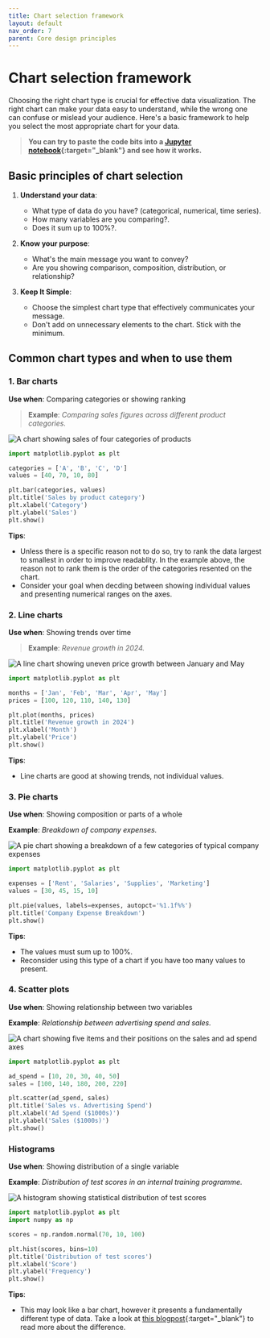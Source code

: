 ```yaml
---
title: Chart selection framework
layout: default
nav_order: 7
parent: Core design principles
---
```

# Chart selection framework

Choosing the right chart type is crucial for effective data visualization. The right chart can make your data easy to understand, while the wrong one can confuse or mislead your audience. Here's a basic framework to help you select the most appropriate chart for your data.

> **You can try to paste the code bits into a [Jupyter notebook](https://colab.research.google.com){:target="_blank"} and see how it works.**

## Basic principles of chart selection

1. **Understand your data**: 
   - What type of data do you have? (categorical, numerical, time series).
   - How many variables are you comparing?.
   - Does it sum up to 100%?.

2. **Know your purpose**:
   - What's the main message you want to convey?
   - Are you showing comparison, composition, distribution, or relationship?

3. **Keep It Simple**:
   - Choose the simplest chart type that effectively communicates your message.
   - Don't add on unnecessary elements to the chart. Stick with the minimum.

## Common chart types and when to use them

### 1. Bar charts
**Use when**: Comparing categories or showing ranking

> **Example**: *Comparing sales figures across different product categories.*

![A chart showing sales of four categories of products](https://github.com/goooral/data_visualization_with_python/blob/main/images/chart1.png?raw=true)

```python
import matplotlib.pyplot as plt

categories = ['A', 'B', 'C', 'D']
values = [40, 70, 10, 80]

plt.bar(categories, values)
plt.title('Sales by product category')
plt.xlabel('Category')
plt.ylabel('Sales')
plt.show()
```

**Tips**:
- Unless there is a specific reason not to do so, try to rank the data largest to smallest in order to improve readablity. In the example above, the reason not to rank them is the order of the categories resented on the chart.
- Consider your goal when decding between showing individual values and presenting numerical ranges on the axes.

### 2. Line charts
**Use when**: Showing trends over time

> **Example**: *Revenue growth in 2024.*

![A line chart showing uneven price growth between January and May](https://github.com/goooral/data_visualization_with_python/blob/main/images/chart2.png?raw=true)

```python
import matplotlib.pyplot as plt

months = ['Jan', 'Feb', 'Mar', 'Apr', 'May']
prices = [100, 120, 110, 140, 130]

plt.plot(months, prices)
plt.title('Revenue growth in 2024')
plt.xlabel('Month')
plt.ylabel('Price')
plt.show()
```

**Tips**:
- Line charts are good at showing trends, not individual values.

### 3. Pie charts
**Use when**: Showing composition or parts of a whole 

**Example**: *Breakdown of company expenses.*

![A pie chart showing a breakdown of a few categories of typical company expenses](https://github.com/goooral/data_visualization_with_python/blob/main/images/chart3.png?raw=true)

```python
import matplotlib.pyplot as plt

expenses = ['Rent', 'Salaries', 'Supplies', 'Marketing']
values = [30, 45, 15, 10]

plt.pie(values, labels=expenses, autopct='%1.1f%%')
plt.title('Company Expense Breakdown')
plt.show()
```

**Tips**: 
- The values must sum up to 100%.
- Reconsider using this type of a chart if you have too many values to present.

### 4. Scatter plots
**Use when**: Showing relationship between two variables

**Example**: *Relationship between advertising spend and sales.*

![A chart showing five items and their positions on the sales and ad spend axes](https://github.com/goooral/data_visualization_with_python/blob/main/images/chart4.png?raw=true)

```python
import matplotlib.pyplot as plt

ad_spend = [10, 20, 30, 40, 50]
sales = [100, 140, 180, 200, 220]

plt.scatter(ad_spend, sales)
plt.title('Sales vs. Advertising Spend')
plt.xlabel('Ad Spend ($1000s)')
plt.ylabel('Sales ($1000s)')
plt.show()
```
### Histograms
**Use when**: Showing distribution of a single variable

**Example**: *Distribution of test scores in an internal training programme.*

![A histogram showing statistical distribution of test scores](https://github.com/goooral/data_visualization_with_python/blob/main/images/chart5.png?raw=true)

```python
import matplotlib.pyplot as plt
import numpy as np

scores = np.random.normal(70, 10, 100)

plt.hist(scores, bins=10)
plt.title('Distribution of test scores')
plt.xlabel('Score')
plt.ylabel('Frequency')
plt.show()
```

**Tips**:
- This may look like a bar chart, however it presents a fundamentally different type of data. Take a look at [this blogpost](https://www.storytellingwithdata.com/blog/2021/1/28/histograms-and-bar-charts){:target="_blank"} to read more about the difference.
